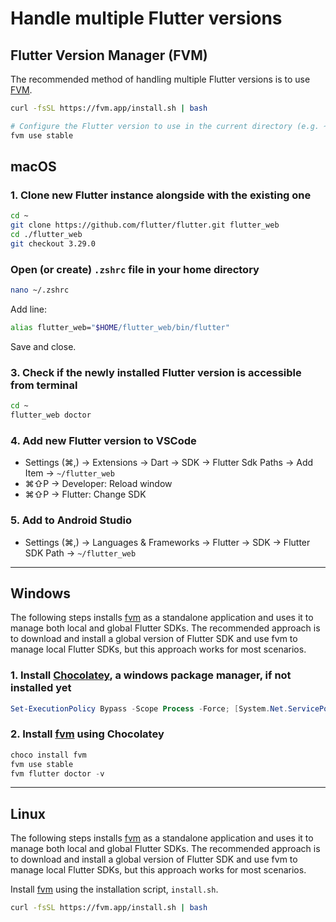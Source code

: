 # Handle multiple Flutter versions

## Flutter Version Manager (FVM)

The recommended method of handling multiple Flutter versions is to use [FVM](https://fvm.app/documentation/getting-started/installation).

```bash
curl -fsSL https://fvm.app/install.sh | bash

# Configure the Flutter version to use in the current directory (e.g. ~/komodo-wallet)
fvm use stable
```

## macOS

### 1. Clone new Flutter instance alongside with the existing one

```bash
cd ~
git clone https://github.com/flutter/flutter.git flutter_web
cd ./flutter_web
git checkout 3.29.0
```

### Open (or create) `.zshrc` file in your home directory

```bash
nano ~/.zshrc
```

Add line:

```bash
alias flutter_web="$HOME/flutter_web/bin/flutter"
```

Save and close.

### 3. Check if the newly installed Flutter version is accessible from terminal

```bash
cd ~
flutter_web doctor
```

### 4. Add new Flutter version to VSCode

- Settings (⌘,) -> Extensions -> Dart -> SDK -> Flutter Sdk Paths -> Add Item -> `~/flutter_web`
- ⌘⇧P -> Developer: Reload window
- ⌘⇧P -> Flutter: Change SDK

### 5. Add to Android Studio

- Settings (⌘,) -> Languages & Frameworks -> Flutter -> SDK -> Flutter SDK Path -> `~/flutter_web`

----

## Windows

The following steps installs [fvm](https://fvm.app/docs/getting_started/installation) as a standalone application and uses it to manage both local and global Flutter SDKs. The recommended approach is to download and install a global version of Flutter SDK and use fvm to manage local Flutter SDKs, but this approach works for most scenarios.

### 1. Install [Chocolatey](https://chocolatey.org/install), a windows package manager, if not installed yet

```PowerShell
Set-ExecutionPolicy Bypass -Scope Process -Force; [System.Net.ServicePointManager]::SecurityProtocol = [System.Net.ServicePointManager]::SecurityProtocol -bor 3072; iex ((New-Object System.Net.WebClient).DownloadString('https://community.chocolatey.org/install.ps1'))
```

### 2. Install [fvm](https://fvm.app/docs/getting_started/installation) using Chocolatey

```PowerShell
choco install fvm
fvm use stable
fvm flutter doctor -v
```

----

## Linux

The following steps installs [fvm](https://fvm.app/docs/getting_started/installation) as a standalone application and uses it to manage both local and global Flutter SDKs. The recommended approach is to download and install a global version of Flutter SDK and use fvm to manage local Flutter SDKs, but this approach works for most scenarios.

Install [fvm](https://fvm.app/docs/getting_started/installation) using the installation script, `install.sh`.

```bash
curl -fsSL https://fvm.app/install.sh | bash
```
